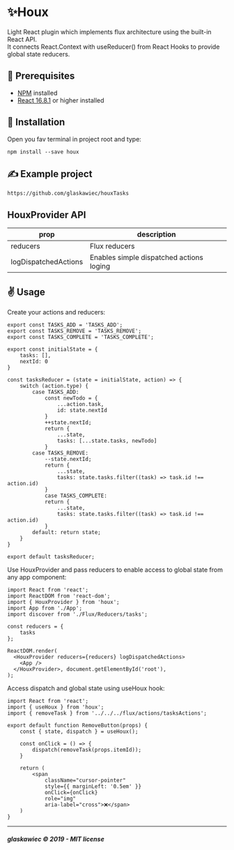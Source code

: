 # ✨Houx
Light React plugin which implements flux architecture using the built-in React API.  
It connects React.Context with useReducer() from React Hooks to provide global state reducers.

## :pencil: Prerequisites
*  [NPM](https://www.npmjs.com/) installed
*  [React 16.8.1](https://reactjs.org) or higher installed

## :hammer: Installation
Open you fav terminal in project root and type:
```
npm install --save houx
```

## ✍ Example project
```
https://github.com/glaskawiec/houxTasks
```

## HouxProvider API
| prop  | description |
| ------------- | ------------- |
| reducers  | Flux reducers  |
| logDispatchedActions   | Enables simple dispatched actions loging  |


## ✌ Usage
Create your actions and reducers:
```
export const TASKS_ADD = 'TASKS_ADD';
export const TASKS_REMOVE = 'TASKS_REMOVE';
export const TASKS_COMPLETE = 'TASKS_COMPLETE';

export const initialState = {
    tasks: [],
    nextId: 0
}

const tasksReducer = (state = initialState, action) => {
    switch (action.type) {
        case TASKS_ADD:
            const newTodo = {
                ...action.task,
                id: state.nextId
            }
            ++state.nextId;
            return {
                ...state,
                tasks: [...state.tasks, newTodo]
            }
        case TASKS_REMOVE:
            --state.nextId;
            return {
                ...state,
                tasks: state.tasks.filter((task) => task.id !== action.id)
            }
            case TASKS_COMPLETE:
            return {
                ...state,
                tasks: state.tasks.filter((task) => task.id !== action.id)
            }
        default: return state;
    }
}

export default tasksReducer;
```

Use HouxProvider and pass reducers to enable access to global state from any app component:
```
import React from 'react';
import ReactDOM from 'react-dom';
import { HouxProvider } from 'houx';
import App from './App';
import discover from './Flux/Reducers/tasks';

const reducers = {
    tasks
};

ReactDOM.render(
  <HouxProvider reducers={reducers} logDispatchedActions>
    <App />
  </HouxProvider>, document.getElementById('root'),
);

```
Access dispatch and global state using useHoux hook:
```
import React from 'react';
import { useHoux } from 'houx';
import { removeTask } from '../../../flux/actions/tasksActions';

export default function RemoveButton(props) {
    const { state, dispatch } = useHoux();

    const onClick = () => {
        dispatch(removeTask(props.itemId));
    }

    return (
        <span
            className="cursor-pointer"
            style={{ marginLeft: '0.5em' }}
            onClick={onClick}
            role="img"
            aria-label="cross">❌</span>
    )
}

```
---
##### glaskawiec © 2019 - MIT license

